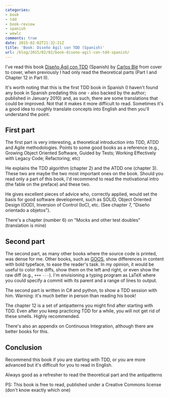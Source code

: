 ```yaml
---
categories:
- book
- tdd
- book-review
- spanish
- wewlc
comments: true
date: 2015-02-02T21:32:21Z
title: 'Book: Diseño Ágil con TDD (Spanish)'
url: /blog/2015/02/02/book-diseno-agil-con-tdd-spanish/
---
```


I've read this book [Diseño Ágil con TDD](http://www.carlosble.com/libro-tdd/) (Spanish) by
[Carlos Blé](https://twitter.com/carlosble) from cover to cover,
when previously I had only read the theoretical parts (Part I and Chapter 12 in Part II).

It's worth noting that this is the first TDD book in Spanish (I haven't found any book in Spanish predating this one - also backed by the author; published in January 2010) and, as such, there are some translations that could be improved. Not that it makes it more difficult to read. Sometimes it's a good idea to roughly translate concepts into English and then you'll understand the point.

## First part

The first part is very interesting, a theoretical introduction into TDD, ATDD and Agile methodologies. Points to some good books as a reference (e.g., Growing Object Oriented Software, Guided by Tests; Working Effectively with Legacy Code; Refactoring; etc)

He explains the TDD algorithm (chapter 2) and the ATDD one (chapter 3). These two are maybe the two most important ones on the book. Should you read only a part of this book, I'd recommend to read the motivational intro (the fable on the preface) and these two.

He gives excellent pieces of advice who, correctly applied, would set the basis for good software development, such as SOLID, Object Oriented Design (OOD), Inversion of Control (IoC), etc. (See chapter 7, "Diseño orientado a objetos").

There's a chapter (number 6) on "Mocks and other test doubles" (translation is mine)

## Second part

The second part, as many other books where the source code is printed, was dense for me. Other books, such as [GOOS](http://www.growing-object-oriented-software.com/), show differences in content with bold typeface, to ease the reader's task.  In my opinion, it would be useful to color the diffs, show them on the left and right, or even show the raw diff (e.g., ```+++``` ```---```). I'm envisioning a typing program as LaTeX where you could specify a commit with its parent and a range of lines to output.

The second part is written in C# and python, to show a TDD session with him. Warning: it's much better in person than reading his book!

The chapter 12 is a set of antipatterns you might find after starting with TDD. Even after you keep practicing TDD for a while, you will not get rid of these smells. Highly recommended.

There's also an appendix on Continuous Integration, although there are better books for this.

## Conclusion

Recommend this book if you are starting with TDD, or you are more advanced but it's difficult for you to read in English.

Always good as a refresher to read the theoretical part and the antipatterns

PS: This book is free to read, published under a Creative Commons license (don't know exactly which one)